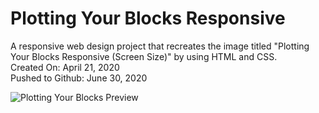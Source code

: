 # Plotting Your Blocks Responsive
A responsive web design project that recreates the image titled "Plotting Your Blocks Responsive (Screen Size)" by using HTML and CSS.\
Created On: April 21, 2020\
Pushed to Github: June 30, 2020

![Plotting Your Blocks Preview](https://user-images.githubusercontent.com/62450912/86508883-36848a80-bda9-11ea-9dc1-78b272c87978.png)
